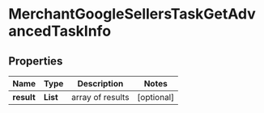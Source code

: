 # MerchantGoogleSellersTaskGetAdvancedTaskInfo


## Properties

| Name | Type | Description | Notes |
|------------ | ------------- | ------------- | -------------|
**result** | **List<MerchantGoogleSellersTaskGetAdvancedResultInfo>** | array of results |[optional]|